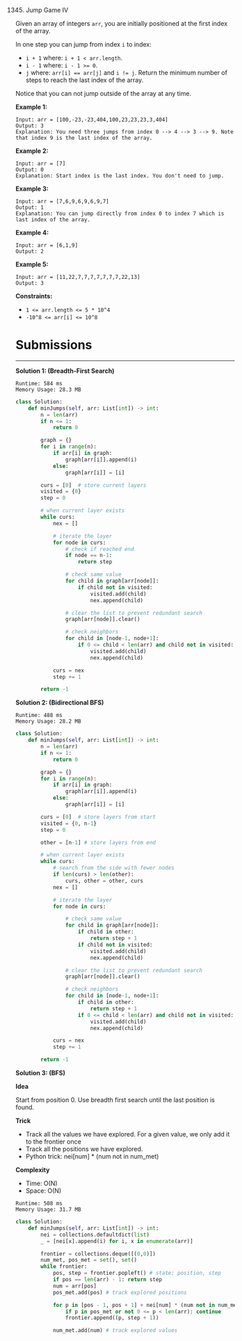 1345. Jump Game IV

Given an array of integers `arr`, you are initially positioned at the first index of the array.

In one step you can jump from index `i` to index:

* `i + 1` where: `i + 1 < arr.length`.
* `i - 1` where: `i - 1 >= 0`.
* `j` where: `arr[i] == arr[j]` and `i != j`.
Return the minimum number of steps to reach the last index of the array.

Notice that you can not jump outside of the array at any time.

 

**Example 1:**
```
Input: arr = [100,-23,-23,404,100,23,23,23,3,404]
Output: 3
Explanation: You need three jumps from index 0 --> 4 --> 3 --> 9. Note that index 9 is the last index of the array.
```

**Example 2:**
```
Input: arr = [7]
Output: 0
Explanation: Start index is the last index. You don't need to jump.
```

**Example 3:**
```
Input: arr = [7,6,9,6,9,6,9,7]
Output: 1
Explanation: You can jump directly from index 0 to index 7 which is last index of the array.
```

**Example 4:**
```
Input: arr = [6,1,9]
Output: 2
```

**Example 5:**
```
Input: arr = [11,22,7,7,7,7,7,7,7,22,13]
Output: 3
```

**Constraints:**

* `1 <= arr.length <= 5 * 10^4`
* `-10^8 <= arr[i] <= 10^8`

# Submissions
---
**Solution 1: (Breadth-First Search)**
```
Runtime: 584 ms
Memory Usage: 28.3 MB
```
```python
class Solution:
    def minJumps(self, arr: List[int]) -> int:
        n = len(arr)
        if n <= 1:
            return 0

        graph = {}
        for i in range(n):
            if arr[i] in graph:
                graph[arr[i]].append(i)
            else:
                graph[arr[i]] = [i]

        curs = [0]  # store current layers
        visited = {0}
        step = 0

        # when current layer exists
        while curs:
            nex = []

            # iterate the layer
            for node in curs:
                # check if reached end
                if node == n-1:
                    return step

                # check same value
                for child in graph[arr[node]]:
                    if child not in visited:
                        visited.add(child)
                        nex.append(child)

                # clear the list to prevent redundant search
                graph[arr[node]].clear()

                # check neighbors
                for child in [node-1, node+1]:
                    if 0 <= child < len(arr) and child not in visited:
                        visited.add(child)
                        nex.append(child)

            curs = nex
            step += 1

        return -1
```

**Solution 2: (Bidirectional BFS)**
```
Runtime: 488 ms
Memory Usage: 28.2 MB
```
```python
class Solution:
    def minJumps(self, arr: List[int]) -> int:
        n = len(arr)
        if n <= 1:
            return 0

        graph = {}
        for i in range(n):
            if arr[i] in graph:
                graph[arr[i]].append(i)
            else:
                graph[arr[i]] = [i]

        curs = [0]  # store layers from start
        visited = {0, n-1}
        step = 0

        other = [n-1] # store layers from end

        # when current layer exists
        while curs:
            # search from the side with fewer nodes
            if len(curs) > len(other):
                curs, other = other, curs
            nex = []

            # iterate the layer
            for node in curs:

                # check same value
                for child in graph[arr[node]]:
                    if child in other:
                        return step + 1
                    if child not in visited:
                        visited.add(child)
                        nex.append(child)

                # clear the list to prevent redundant search
                graph[arr[node]].clear()

                # check neighbors
                for child in [node-1, node+1]:
                    if child in other:
                        return step + 1
                    if 0 <= child < len(arr) and child not in visited:
                        visited.add(child)
                        nex.append(child)

            curs = nex
            step += 1

        return -1
```

**Solution 3: (BFS)**

**Idea**

Start from position 0. Use breadth first search until the last position is found.

**Trick**

* Track all the values we have explored. For a given value, we only add it to the frontier once
* Track all the positions we have explored.
* Python trick: nei[num] * (num not in num_met)

**Complexity**

* Time: O(N)
* Space: O(N)

```
Runtime: 508 ms
Memory Usage: 31.7 MB
```
```python
class Solution:
    def minJumps(self, arr: List[int]) -> int:
        nei = collections.defaultdict(list)
        _ = [nei[x].append(i) for i, x in enumerate(arr)]

        frontier = collections.deque([(0,0)])
        num_met, pos_met = set(), set()
        while frontier:
            pos, step = frontier.popleft() # state: position, step
            if pos == len(arr) - 1: return step
            num = arr[pos]
            pos_met.add(pos) # track explored positions

            for p in [pos - 1, pos + 1] + nei[num] * (num not in num_met):
                if p in pos_met or not 0 <= p < len(arr): continue
                frontier.append((p, step + 1))

            num_met.add(num) # track explored values
```